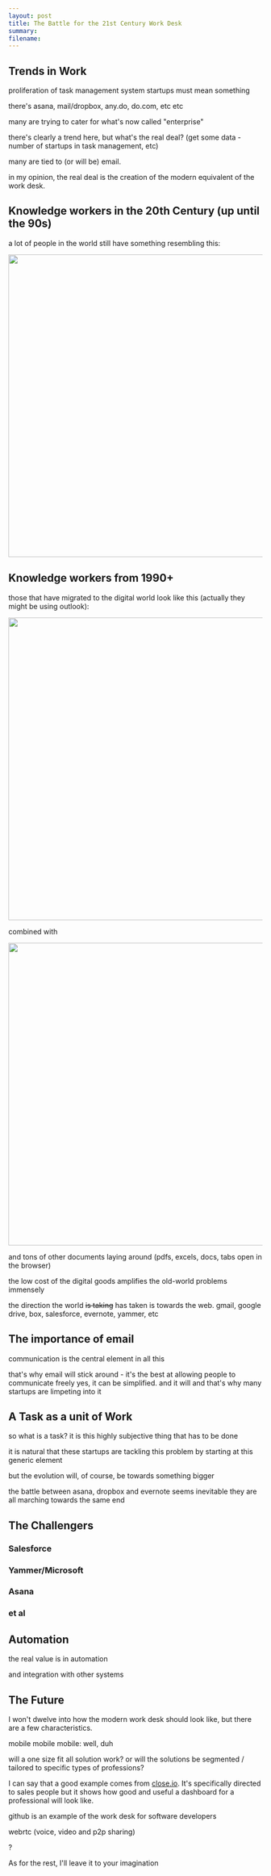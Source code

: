 ```yaml
---
layout: post
title: The Battle for the 21st Century Work Desk
summary:
filename:
---
```


## Trends in Work

proliferation of task management system startups must mean something

there's asana, mail/dropbox, any.do, do.com, etc etc

many are trying to cater for what's now called "enterprise"

there's clearly a trend here, but what's the real deal? (get some data - number of startups in task management, etc)

many are tied to (or will be) email.

in my opinion, the real deal is the creation of the modern equivalent of the work desk.




## Knowledge workers in the 20th Century (up until the 90s)

a lot of people in the world still have something resembling this:

<img src="http://www.smallbusinessbranding.com/wp-content/uploads/2011/02/paper-stack-desk.jpg" height="600" width="800" />



## Knowledge workers from 1990+

those that have migrated to the digital world look like this (actually they might be using outlook):

<img src="http://jenniedorris.com/wp-content/uploads/2011/11/inbox.png" height="600" width="800" />

combined with

<img src="http://2.bp.blogspot.com/_OLJtve5MWL8/TCbpfHdpqTI/AAAAAAAAACw/AlhveIQ1Cqw/s1600/Desktop+001.jpg" height="600" width="800" />

and tons of other documents laying around (pdfs, excels, docs, tabs open in the browser)

the low cost of the digital goods amplifies the old-world problems immensely

the direction the world <s>is taking</s> has taken is towards the web.
gmail, google drive, box, salesforce, evernote, yammer, etc



## The importance of email

communication is the central element in all this

that's why email will stick around - it's the best at allowing people to communicate freely
yes, it can be simplified. and it will
and that's why many startups are limpeting into it

## A Task as a unit of Work
so what is a task? it is this highly subjective thing that has to be done

it is natural that these startups are tackling this problem by starting at this generic element

but the evolution will, of course, be towards something bigger

the battle between asana, dropbox and evernote seems inevitable
they are all marching towards the same end



## The Challengers

### Salesforce


### Yammer/Microsoft


### Asana


### et al




## Automation

the real value is in automation

and integration with other systems



## The Future

I won't dwelve into how the modern work desk should look like, but there are a few characteristics.

mobile mobile mobile: well, duh

will a one size fit all solution work? or will the solutions be segmented / tailored to specific types of professions?

I can say that a good example comes from [close.io](http://close.io). It's specifically directed to sales people
but it shows how good and useful a dashboard for a professional will look like.

github is an example of the work desk for software developers

webrtc (voice, video and p2p sharing)

?

As for the rest, I'll leave it to your imagination

